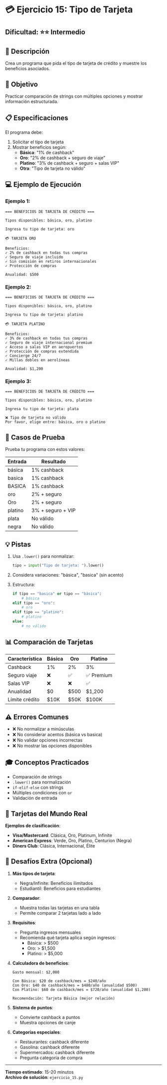# 💳 Ejercicio 15: Tipo de Tarjeta

## Dificultad: ⭐⭐ Intermedio

## 📝 Descripción

Crea un programa que pida el tipo de tarjeta de crédito y muestre los beneficios asociados.

## 🎯 Objetivo

Practicar comparación de strings con múltiples opciones y mostrar información estructurada.

## 📋 Especificaciones

El programa debe:

1. Solicitar el tipo de tarjeta
2. Mostrar beneficios según:
   - **Básica**: "1% de cashback"
   - **Oro**: "2% de cashback + seguro de viaje"
   - **Platino**: "3% de cashback + seguro + salas VIP"
   - **Otra**: "Tipo de tarjeta no válido"

## 💻 Ejemplo de Ejecución

### Ejemplo 1:
```
=== BENEFICIOS DE TARJETA DE CRÉDITO ===

Tipos disponibles: básica, oro, platino

Ingresa tu tipo de tarjeta: oro

💳 TARJETA ORO

Beneficios:
✓ 2% de cashback en todas tus compras
✓ Seguro de viaje incluido
✓ Sin comisión en retiros internacionales
✓ Protección de compras

Anualidad: $500
```

### Ejemplo 2:
```
=== BENEFICIOS DE TARJETA DE CRÉDITO ===

Tipos disponibles: básica, oro, platino

Ingresa tu tipo de tarjeta: platino

💳 TARJETA PLATINO

Beneficios:
✓ 3% de cashback en todas tus compras
✓ Seguro de viaje internacional premium
✓ Acceso a salas VIP en aeropuertos
✓ Protección de compras extendida
✓ Concierge 24/7
✓ Millas dobles en aerolíneas

Anualidad: $1,200
```

### Ejemplo 3:
```
=== BENEFICIOS DE TARJETA DE CRÉDITO ===

Tipos disponibles: básica, oro, platino

Ingresa tu tipo de tarjeta: plata

❌ Tipo de tarjeta no válido
Por favor, elige entre: básica, oro o platino
```

## 🧪 Casos de Prueba

Prueba tu programa con estos valores:

| Entrada | Resultado |
|---------|-----------|
| básica | 1% cashback |
| basica | 1% cashback |
| BASICA | 1% cashback |
| oro | 2% + seguro |
| Oro | 2% + seguro |
| platino | 3% + seguro + VIP |
| plata | No válido |
| negra | No válido |

## 💡 Pistas

1. Usa `.lower()` para normalizar:
   ```python
   tipo = input("Tipo de tarjeta: ").lower()
   ```

2. Considera variaciones: "básica", "basica" (sin acento)

3. Estructura:
   ```python
   if tipo == "basica" or tipo == "básica":
       # básica
   elif tipo == "oro":
       # oro
   elif tipo == "platino":
       # platino
   else:
       # no válido
   ```

## 📊 Comparación de Tarjetas

| Característica | Básica | Oro | Platino |
|----------------|--------|-----|---------|
| Cashback | 1% | 2% | 3% |
| Seguro viaje | ❌ | ✅ | ✅ Premium |
| Salas VIP | ❌ | ❌ | ✅ |
| Anualidad | $0 | $500 | $1,200 |
| Límite crédito | $10K | $50K | $100K |

## ⚠️ Errores Comunes

- ❌ No normalizar a minúsculas
- ❌ No considerar acentos (básica vs basica)
- ❌ No validar opciones incorrectas
- ❌ No mostrar las opciones disponibles

## 🎓 Conceptos Practicados

- Comparación de strings
- `.lower()` para normalización
- `if-elif-else` con strings
- Múltiples condiciones con `or`
- Validación de entrada

## 💎 Tarjetas del Mundo Real

**Ejemplos de clasificación**:
- **Visa/Mastercard**: Clásica, Oro, Platinum, Infinite
- **American Express**: Verde, Oro, Platino, Centurion (Negra)
- **Diners Club**: Clásica, Internacional, Élite

## 🚀 Desafíos Extra (Opcional)

1. **Más tipos de tarjeta**:
   - Negra/Infinite: Beneficios ilimitados
   - Estudiantil: Beneficios para estudiantes

2. **Comparador**:
   - Muestra todas las tarjetas en una tabla
   - Permite comparar 2 tarjetas lado a lado

3. **Requisitos**:
   - Pregunta ingresos mensuales
   - Recomienda qué tarjeta aplica según ingresos:
     - Básica: > $500
     - Oro: > $1,500
     - Platino: > $5,000

4. **Calculadora de beneficios**:
   ```
   Gasto mensual: $2,000
   
   Con Básica: $20 de cashback/mes = $240/año
   Con Oro: $40 de cashback/mes = $480/año (anualidad $500)
   Con Platino: $60 de cashback/mes = $720/año (anualidad $1,200)
   
   Recomendación: Tarjeta Básica (mejor relación)
   ```

5. **Sistema de puntos**:
   - Convierte cashback a puntos
   - Muestra opciones de canje

6. **Categorías especiales**:
   - Restaurantes: cashback diferente
   - Gasolina: cashback diferente
   - Supermercados: cashback diferente
   - Pregunta categoría de compra

---

**Tiempo estimado**: 15-20 minutos  
**Archivo de solución**: `ejercicio_15.py`


